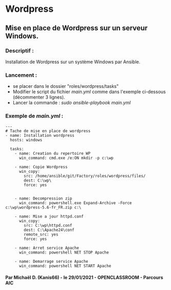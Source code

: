 # Wordpress
## Mise en place de Wordpress sur un serveur Windows.



### Descriptif :

Installation de Wordpress sur un système Windows par Ansible.



### Lancement :

- se placer dans le dossier "roles/wordpress/tasks"
- Modifier le script du fichier *main.yml* comme dans l'exemple ci-dessous (décommenter 3 lignes).
- Lancer la commande :
	*sudo ansible-playbook main.yml*



### Exemple de *main.yml* : 

```
---
# Tache de mise en place de wordpress
- name: Installation wordpress
  hosts: windows

  tasks:
    - name: Creation du repertoire WP
      win_command: cmd.exe /e:ON mkdir -p c:\wp

    - name: Copie Wordpress
      win_copy:
        src: /home/ansible/git/Factory/roles/wordpress/files/
        dest: C:\wp\
        force: yes


    - name: Decompression zip
      win_command: powershell.exe Expand-Archive -Force c:\wp\wordpress-5.6-fr_FR.zip c:\

    - name: Mise a jour httpd.conf
      win_copy:
        src: C:\wp\httpd.conf
        dest: C:\Apache24\conf
        remote_src: yes
        force: yes
    
    - name: Arret service Apache
      win_command: powershell NET STOP Apache

    - name: Demarrage service Apache
      win_command: powershell NET START Apache

```



#### Par Michaël D. (Kanis66) - le 29/01/2021 - OPENCLASSROOM - Parcours AIC